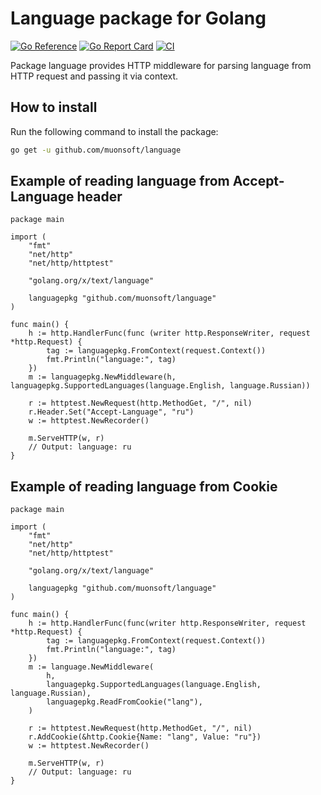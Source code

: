 # Language package for Golang

[![Go Reference](https://pkg.go.dev/badge/github.com/muonsoft/language.svg)](https://pkg.go.dev/github.com/muonsoft/language)
[![Go Report Card](https://goreportcard.com/badge/github.com/muonsoft/language)](https://goreportcard.com/report/github.com/muonsoft/language)
[![CI](https://github.com/muonsoft/language/actions/workflows/main.yml/badge.svg)](https://github.com/muonsoft/language/actions/workflows/main.yml)

Package language provides HTTP middleware for parsing language from HTTP request and passing it via context.

## How to install

Run the following command to install the package:

```bash
go get -u github.com/muonsoft/language
```

## Example of reading language from Accept-Language header

```golang
package main

import (
    "fmt"
    "net/http"
    "net/http/httptest"
    
    "golang.org/x/text/language"
    
    languagepkg "github.com/muonsoft/language"
)

func main() {
    h := http.HandlerFunc(func (writer http.ResponseWriter, request *http.Request) {
        tag := languagepkg.FromContext(request.Context())
        fmt.Println("language:", tag)
    })
    m := languagepkg.NewMiddleware(h, languagepkg.SupportedLanguages(language.English, language.Russian))
    
    r := httptest.NewRequest(http.MethodGet, "/", nil)
    r.Header.Set("Accept-Language", "ru")
    w := httptest.NewRecorder()
    
    m.ServeHTTP(w, r)
    // Output: language: ru
}
```

## Example of reading language from Cookie

```golang
package main

import (
    "fmt"
    "net/http"
    "net/http/httptest"
    
    "golang.org/x/text/language"
    
    languagepkg "github.com/muonsoft/language"
)

func main() {
    h := http.HandlerFunc(func(writer http.ResponseWriter, request *http.Request) {
        tag := languagepkg.FromContext(request.Context())
        fmt.Println("language:", tag)
    })
    m := language.NewMiddleware(
        h,
        languagepkg.SupportedLanguages(language.English, language.Russian),
        languagepkg.ReadFromCookie("lang"),
    )
    
    r := httptest.NewRequest(http.MethodGet, "/", nil)
    r.AddCookie(&http.Cookie{Name: "lang", Value: "ru"})
    w := httptest.NewRecorder()
    
    m.ServeHTTP(w, r)
    // Output: language: ru
}
```
